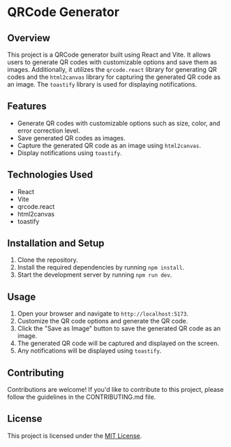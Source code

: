 # QRCode Generator

## Overview

This project is a QRCode generator built using React and Vite. It allows users to generate QR codes with customizable options and save them as images. Additionally, it utilizes the `qrcode.react` library for generating QR codes and the `html2canvas` library for capturing the generated QR code as an image. The `toastify` library is used for displaying notifications.

## Features

- Generate QR codes with customizable options such as size, color, and error correction level.
- Save generated QR codes as images.
- Capture the generated QR code as an image using `html2canvas`.
- Display notifications using `toastify`.

## Technologies Used

- React
- Vite
- qrcode.react
- html2canvas
- toastify

## Installation and Setup

1. Clone the repository.
2. Install the required dependencies by running `npm install`.
3. Start the development server by running `npm run dev`.

## Usage

1. Open your browser and navigate to `http://localhost:5173`.
2. Customize the QR code options and generate the QR code.
3. Click the "Save as Image" button to save the generated QR code as an image.
4. The generated QR code will be captured and displayed on the screen.
5. Any notifications will be displayed using `toastify`.

## Contributing

Contributions are welcome! If you'd like to contribute to this project, please follow the guidelines in the CONTRIBUTING.md file.

## License

This project is licensed under the [MIT License](LICENSE).
